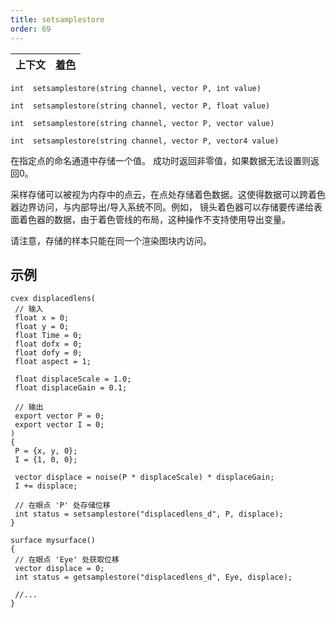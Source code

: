```yaml
---
title: setsamplestore
order: 69
---
```


| 上下文 | [着色](../contexts/shading.html) |
| --- | --- |

`int  setsamplestore(string channel, vector P, int value)`

`int  setsamplestore(string channel, vector P, float value)`

`int  setsamplestore(string channel, vector P, vector value)`

`int  setsamplestore(string channel, vector P, vector4 value)`

在指定点的命名通道中存储一个值。
成功时返回非零值，如果数据无法设置则返回0。

采样存储可以被视为内存中的点云，在点处存储着色数据。这使得数据可以跨着色器边界访问，与内部导出/导入系统不同。例如，
镜头着色器可以存储要传递给表面着色器的数据，由于着色管线的布局，这种操作不支持使用导出变量。

请注意，存储的样本只能在同一个渲染图块内访问。

## 示例

```vex
cvex displacedlens(
 // 输入
 float x = 0;
 float y = 0;
 float Time = 0;
 float dofx = 0;
 float dofy = 0;
 float aspect = 1;

 float displaceScale = 1.0;
 float displaceGain = 0.1;

 // 输出
 export vector P = 0;
 export vector I = 0;
)
{
 P = {x, y, 0};
 I = {1, 0, 0};

 vector displace = noise(P * displaceScale) * displaceGain;
 I += displace;

 // 在眼点 'P' 处存储位移
 int status = setsamplestore("displacedlens_d", P, displace);
}

surface mysurface()
{
 // 在眼点 'Eye' 处获取位移
 vector displace = 0;
 int status = getsamplestore("displacedlens_d", Eye, displace);

 //...
}

```
